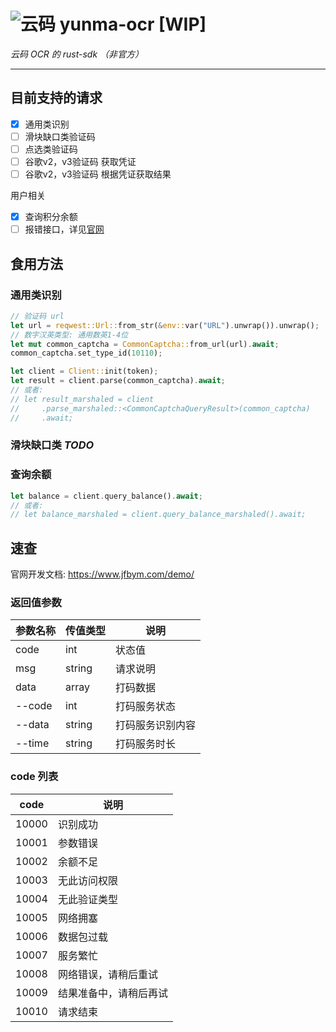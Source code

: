 # ![云码](https://www.jfbym.com/static/img/logo.png) yunma-ocr [WIP]

*云码 OCR 的 rust-sdk （非官方）*

---

## 目前支持的请求

- [x] 通用类识别
- [ ] 滑块缺口类验证码
- [ ] 点选类验证码
- [ ] 谷歌v2，v3验证码 获取凭证
- [ ] 谷歌v2，v3验证码 根据凭证获取结果

用户相关

- [x] 查询积分余额
- [ ] 报错接口，详见[官网](https://www.jfbym.com/demo/)

## 食用方法

### 通用类识别

```rust
// 验证码 url
let url = reqwest::Url::from_str(&env::var("URL").unwrap()).unwrap();
// 数字汉英类型: 通用数英1-4位
let mut common_captcha = CommonCaptcha::from_url(url).await; 
common_captcha.set_type_id(10110);

let client = Client::init(token);
let result = client.parse(common_captcha).await;
// 或者:
// let result_marshaled = client
//     .parse_marshaled::<CommonCaptchaQueryResult>(common_captcha)
//     .await;
```

### 滑块缺口类 *TODO*

### 查询余额

```rust
let balance = client.query_balance().await;
// 或者:
// let balance_marshaled = client.query_balance_marshaled().await;
```

## 速查

官网开发文档: <https://www.jfbym.com/demo/>

### 返回值参数

| 参数名称 | 传值类型 | 说明             |
| -------- | -------- | ---------------- |
| code     | int      | 状态值           |
| msg      | string   | 请求说明         |
| data     | array    | 打码数据         |
| --code   | int      | 打码服务状态     |
| --data   | string   | 打码服务识别内容 |
| --time   | string   | 打码服务时长     |

### code 列表

| code  | 说明                   |
| ----- | ---------------------- |
| 10000 | 识别成功               |
| 10001 | 参数错误               |
| 10002 | 余额不足               |
| 10003 | 无此访问权限           |
| 10004 | 无此验证类型           |
| 10005 | 网络拥塞               |
| 10006 | 数据包过载             |
| 10007 | 服务繁忙               |
| 10008 | 网络错误，请稍后重试   |
| 10009 | 结果准备中，请稍后再试 |
| 10010 | 请求结束               |
